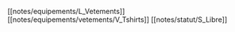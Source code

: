 [[notes/equipements/L_Vetements]] [[notes/equipements/vetements/V_Tshirts]] [[notes/statut/S_Libre]] 
